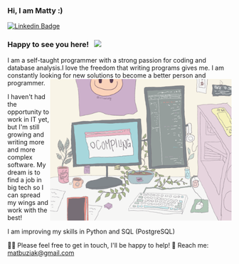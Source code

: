 ### Hi, I am Matty :)

[![Linkedin Badge](https://img.shields.io/badge/-LinkedIn-0e76a8?style=flat-square&logo=Linkedin&logoColor=white)](https://www.linkedin.com/in/mateusz-buziak/)

### Happy to see you here! &nbsp; ![](https://visitor-badge.glitch.me/badge?page_id=EllaRekow.EllaRekow) 

I am a self-taught programmer with a strong passion for coding and database analysis.I love the freedom that writing programs gives me. I am constantly looking for new solutions to become a better person and programmer. <img align="right" alt="GIF" src="https://github.com/ellarekow/ellarekow/blob/main/ellarekowgif" width="408" height="318" />

I haven't had the opportunity to work in IT yet, but I'm still growing and writing more and more complex software. My dream is to find a job in big tech so I can spread my wings and work with the best!

I am improving my skills in Python and SQL (PostgreSQL)

👨🏻‍ Please feel free to get in touch, I'll be happy to help!
📩 Reach me: matbuziak@gmail.com


